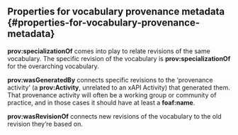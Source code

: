 ## Properties for vocabulary provenance metadata {#properties-for-vocabulary-provenance-metadata}

**prov:specializationOf** comes into play to relate revisions of the same vocabulary. The specific revision of the vocabulary is **prov:specializationOf** for the overarching vocabulary.

**prov:wasGeneratedBy** connects specific revisions to the ‘provenance activity’ (a **prov:Activity**, unrelated to an xAPI Activity) that generated them. That provenance activity will often be a working group or community of practice, and in those cases it should have at least a **foaf:name**.

**prov:wasRevisionOf** connects new revisions of the vocabulary to the old revision they’re based on.